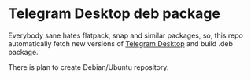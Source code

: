 # Telegram Desktop deb package


Everybody sane hates flatpack, snap and similar packages, so, this repo automatically fetch new versions of [Telegram Desktop](https://github.com/telegramdesktop/tdesktop) and build .deb package.

There is plan to create Debian/Ubuntu repository.

